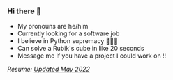 ### Hi there 👋

<!--
**thomasreynolds4881/thomasreynolds4881** is a ✨ _special_ ✨ repository because its `README.md` (this file) appears on your GitHub profile.

Here are some ideas to get you started:

- 🔭 I’m currently working on ...
- 🌱 I’m currently learning ...
- 👯 I’m looking to collaborate on ...
- 🤔 I’m looking for help with ...
- 💬 Ask me about ...
- 📫 How to reach me: ...
- 😄 Pronouns: ...
- ⚡ Fun fact: ...
-->
- My pronouns are he/him
- Currently looking for a software job
- I believe in Python supremacy 🛐🛐🛐
- Can solve a Rubik's cube in like 20 seconds
- Message me if you have a project I could work on !!

_Resume: [Updated May 2022](https://github.com/thomasreynolds4881/thomasreynolds4881/blob/main/june2022.pdf)_
